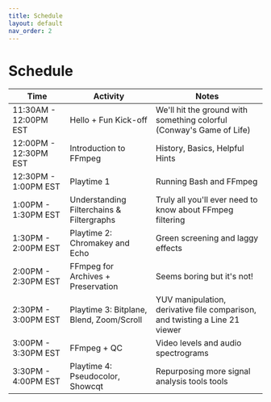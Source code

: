 ```yaml
---
title: Schedule
layout: default
nav_order: 2
---
```


# Schedule

| **Time** | **Activity** | **Notes** |
|   -----          |     -----      |     -----      |
|   11:30AM - 12:00PM EST      |  Hello + Fun Kick-off |      We'll hit the ground with something colorful (Conway's Game of Life)   |
|   12:00PM - 12:30PM EST      |  Introduction to FFmpeg |      History, Basics, Helpful Hints   |
|   12:30PM - 1:00PM EST      |  Playtime 1 |      Running Bash and FFmpeg    |
|   1:00PM - 1:30PM EST      |  Understanding Filterchains & Filtergraphs |      Truly all you'll ever need to know about FFmpeg filtering |
|   1:30PM - 2:00PM EST      |  Playtime 2: Chromakey and Echo |      Green screening and laggy effects   |
|   2:00PM - 2:30PM EST      |  FFmpeg for Archives + Preservation |      Seems boring but it's not!     |
|   2:30PM - 3:00PM EST      |  Playtime 3: Bitplane, Blend, Zoom/Scroll |      YUV manipulation, derivative file comparison, and twisting a Line 21 viewer     |
|   3:00PM - 3:30PM EST      |  FFmpeg + QC |      Video levels and audio spectrograms     |
|   3:30PM - 4:00PM EST      |  Playtime 4: Pseudocolor, Showcqt |      Repurposing more signal analysis tools tools     |
